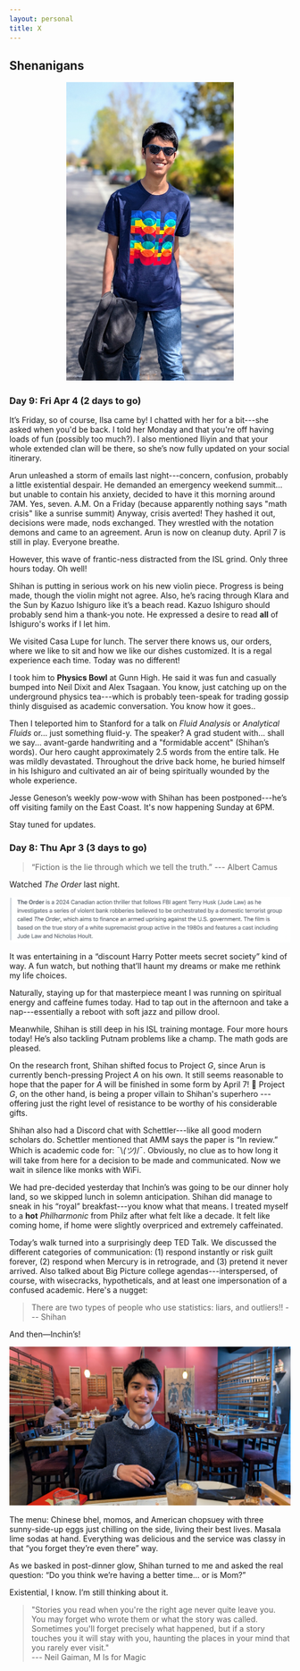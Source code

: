 ```yaml
---
layout: personal
title: X
---
```



## Shenanigans

<center><img src="images/kanungo-mar-2025.jpg" alt="Alt Text" width="300"></center>

### Day 9: Fri Apr 4 (2 days to go)

It’s Friday, so of course, Ilsa came by! I chatted with her for a bit---she asked when you'd be back. I told her Monday and that 
you're off having loads of fun (possibly too much?). I also mentioned Iliyin and that your whole extended clan will be there, so 
she’s now fully updated on your social itinerary.

Arun unleashed a storm of emails last night---concern, confusion, probably a little existential despair. He demanded an emergency 
weekend summit... but unable to contain his anxiety, decided to have it this morning around 7AM. Yes, seven. A.M. On a Friday 
(because apparently nothing says "math crisis" like a sunrise summit) Anyway, crisis averted! They hashed it out, decisions were made, 
nods exchanged. They wrestled with the notation demons and came to an agreement. Arun is now on cleanup duty. April 7 is still in play. 
Everyone breathe.

However, this wave of frantic-ness distracted from the ISL grind. Only three hours today. Oh well! 

Shihan is putting in serious work on his new violin piece. Progress is being made, though the violin might not agree. Also, he’s racing through 
Klara and the Sun by Kazuo Ishiguro like it’s a beach read. Kazuo Ishiguro should probably send him a thank-you note. He expressed a desire to
read **all** of Ishiguro's works if I let him.

We visited Casa Lupe for lunch. The server there knows us, our orders, where we like to sit and how we like our dishes customized. It
is a regal experience each time. Today was no different!

I took him to **Physics Bowl** at Gunn High. He said it was fun and casually bumped into Neil Dixit and Alex Tsagaan. You know, just 
catching up on the underground physics tea---which is probably teen-speak for trading gossip thinly disguised as academic conversation. 
You know how it goes.. 

Then I teleported him to Stanford for a talk on _Fluid Analysis_ or _Analytical Fluids_ or... just something fluid-y. The speaker? 
A grad student with... shall we say... avant-garde handwriting and a "formidable accent" (Shihan’s words). Our hero caught approximately 
2.5 words from the entire talk. He was mildly devastated. Throughout the drive back home, he buried himself in his Ishiguro and cultivated
an air of being spiritually wounded by the whole experience.

Jesse Geneson’s weekly pow-wow with Shihan has been postponed---he’s off visiting family on the East Coast. It's now happening Sunday at 6PM. 

Stay tuned for updates.

### Day 8: Thu Apr 3 (3 days to go)

> “Fiction is the lie through which we tell the truth.” --- Albert Camus

Watched _The Order_ last night. 

![order](images/order.png)

It was entertaining in a “discount Harry Potter meets secret society” kind of way. A fun watch, but nothing that’ll haunt my dreams or 
make me rethink my life choices.

Naturally, staying up for that masterpiece meant I was running on spiritual energy and caffeine fumes today. Had to tap out in the afternoon 
and take a nap---essentially a reboot with soft jazz and pillow drool.

Meanwhile, Shihan is still deep in his ISL training montage. Four more hours today!  He’s also tackling Putnam problems like a champ. 
The math gods are pleased.

On the research front, Shihan shifted focus to Project *G*, since Arun is currently bench-pressing Project *A* on his own. It still seems reasonable
to hope that the paper for _A_ will be finished in some form by April 7! 🤞 Project *G*, on the other hand, is being a proper villain to Shihan's superhero
---offering just the right level of resistance to be worthy of his considerable gifts.

Shihan also had a Discord chat with Schettler---like all good modern scholars do.  Schettler mentioned that AMM says the paper is “In review.” Which is 
academic code for: ¯\\_(ツ)_/¯. Obviously, no clue as to how long it will take from here for a decision to be made and communicated. Now we wait in silence 
like monks with WiFi.

We had pre-decided yesterday that Inchin’s was going to be our dinner holy land, so we skipped lunch in solemn anticipation. Shihan did manage to sneak in 
his “royal” breakfast---you know what that means. I treated myself to a **hot** *Philharmonic* from Philz after what felt like a decade. It felt like 
coming home, if home were slightly overpriced and extremely caffeinated. 

Today’s walk turned into a surprisingly deep TED Talk. We discussed the different categories of communication: (1) respond instantly or risk guilt 
forever, (2) respond when Mercury is in retrograde, and (3) pretend it never arrived. Also talked about Big Picture college agendas---interspersed, 
of course, with wisecracks, hypotheticals, and at least one impersonation of a confused academic. Here's a nugget:
> There are two types of people who use statistics: liars, and outliers!! --- Shihan

And then—Inchin’s! 

![sk-inchin](images/sk-inchin.jpg)

The menu: Chinese bhel, momos, and American chopsuey with three sunny-side-up eggs just chilling on the side, living their best lives. 
Masala lime sodas at hand. Everything was delicious and the service was classy in that “you forget they’re even there” way.

As we basked in post-dinner glow, Shihan turned to me and asked the real question: “Do you think we’re having a better time... or is Mom?”

Existential, I know. I’m still thinking about it.

> "Stories you read when you're the right age never quite leave you. You may forget who wrote them or what the story was called.
Sometimes you'll forget precisely what happened, but if a story touches you it will stay with you, haunting the places in your mind
that you rarely ever visit." <br> --- Neil Gaiman, M Is for Magic
